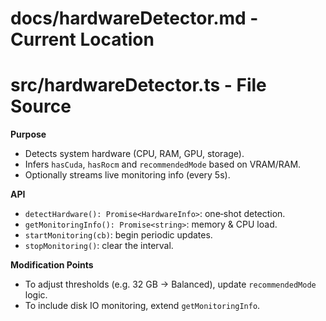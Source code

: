 # docs/hardwareDetector.md - Current Location
# src/hardwareDetector.ts - File Source

**Purpose**  
- Detects system hardware (CPU, RAM, GPU, storage).  
- Infers `hasCuda`, `hasRocm` and `recommendedMode` based on VRAM/RAM.  
- Optionally streams live monitoring info (every 5s).

**API**  
- `detectHardware(): Promise<HardwareInfo>`: one‑shot detection.  
- `getMonitoringInfo(): Promise<string>`: memory & CPU load.  
- `startMonitoring(cb)`: begin periodic updates.  
- `stopMonitoring()`: clear the interval.

**Modification Points**  
- To adjust thresholds (e.g. 32 GB → Balanced), update `recommendedMode` logic.  
- To include disk IO monitoring, extend `getMonitoringInfo`.  
